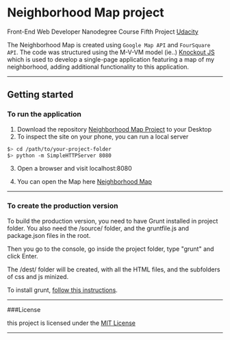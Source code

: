 # Neighborhood Map project

Front-End Web Developer Nanodegree Course Fifth Project <a href="http://www.udacity.com" target="_blank">Udacity</a><br>

The Neighborhood Map is created using ```Google Map API``` and ```FourSquare API```. The code was structured using the M-V-VM model (ie..) <a href="https://knockoutjs.com">Knockout JS</a> which is used to develop a single-page application featuring a map of my neighborhood, adding additional functionality to this application.

---------------------------------------------

## Getting started
### To run the application

1. Download the repository <a href="https://github.com/renurevzranju/map">Neighborhood Map Project</a> to your Desktop
2. To inspect the site on your phone, you can run a local server

  ```bash
  $> cd /path/to/your-project-folder
  $> python -m SimpleHTTPServer 8080
  ```

3. Open a browser and visit localhost:8080

4. You can open the Map here <a href="https://renurevzranju.github.io/map">Neighborhood Map</a>

-------------------------------------------

### To create the production version

To build the production version, you need to have Grunt installed in project folder.
You also need the /source/ folder, and the gruntfile.js and package.json files in the root. 

Then you go to the console, go inside the project folder, type "grunt" and click Enter.

The /dest/ folder will be created, with all the HTML files, and the subfolders of css and js minized. 

To install grunt, <a href="http://gruntjs.com/getting-started" target="_blank">follow this instructions</a>. 

-----------------------------------------------
###License

this project is licensed under the [MIT License](license.txt)

-------------------------------------------
